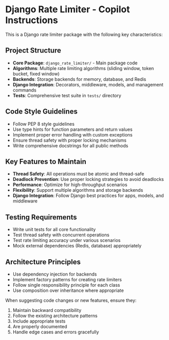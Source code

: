 <!-- Use this file to provide workspace-specific custom instructions to Copilot. For more details, visit https://code.visualstudio.com/docs/copilot/copilot-customization#_use-a-githubcopilotinstructionsmd-file -->

# Django Rate Limiter - Copilot Instructions

This is a Django rate limiter package with the following key characteristics:

## Project Structure
- **Core Package**: `django_rate_limiter/` - Main package code
- **Algorithms**: Multiple rate limiting algorithms (sliding window, token bucket, fixed window)
- **Backends**: Storage backends for memory, database, and Redis
- **Django Integration**: Decorators, middleware, models, and management commands
- **Tests**: Comprehensive test suite in `tests/` directory

## Code Style Guidelines
- Follow PEP 8 style guidelines
- Use type hints for function parameters and return values
- Implement proper error handling with custom exceptions
- Ensure thread safety with proper locking mechanisms
- Write comprehensive docstrings for all public methods

## Key Features to Maintain
- **Thread Safety**: All operations must be atomic and thread-safe
- **Deadlock Prevention**: Use proper locking strategies to avoid deadlocks
- **Performance**: Optimize for high-throughput scenarios
- **Flexibility**: Support multiple algorithms and storage backends
- **Django Integration**: Follow Django best practices for apps, models, and middleware

## Testing Requirements
- Write unit tests for all core functionality
- Test thread safety with concurrent operations
- Test rate limiting accuracy under various scenarios
- Mock external dependencies (Redis, database) appropriately

## Architecture Principles
- Use dependency injection for backends
- Implement factory patterns for creating rate limiters
- Follow single responsibility principle for each class
- Use composition over inheritance where appropriate

When suggesting code changes or new features, ensure they:
1. Maintain backward compatibility
2. Follow the existing architecture patterns
3. Include appropriate tests
4. Are properly documented
5. Handle edge cases and errors gracefully
